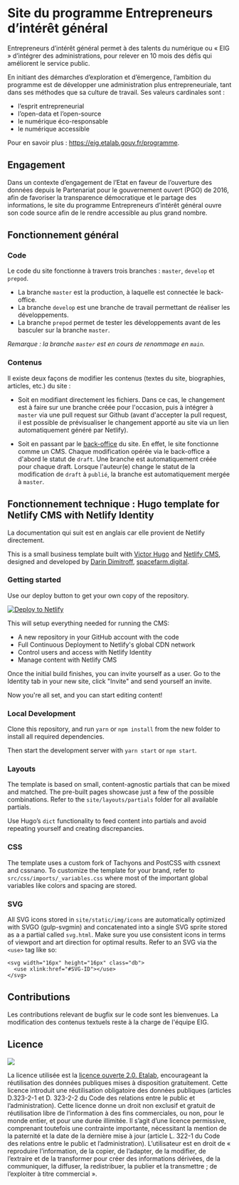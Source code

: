 # Site du programme Entrepreneurs d’intérêt général

Entrepreneurs d’intérêt général permet à des talents du numérique ou « EIG » d’intégrer des administrations, pour relever en 10 mois des défis qui améliorent le service public.

En initiant des démarches d’exploration et d’émergence, l’ambition du programme est de développer une administration plus entrepreneuriale, tant dans ses méthodes que sa culture de travail. Ses valeurs cardinales sont :

- l’esprit entrepreneurial 
- l’open-data et l’open-source 
- le numérique éco-responsable 
- le numérique accessible

Pour en savoir plus : https://eig.etalab.gouv.fr/programme.

## Engagement

Dans un contexte d’engagement de l’Etat en faveur de l’ouverture des données depuis le Partenariat pour le gouvernement ouvert (PGO) de 2016, afin de favoriser la transparence démocratique et le partage des informations, le site du programme Entrepreneurs d’intérêt général ouvre son code source afin de le rendre accessible au plus grand nombre. 


## Fonctionnement général

### Code

Le code du site fonctionne à travers trois branches : `master`, `develop` et `prepod`. 
- La branche `master` est la production, à laquelle est connectée le back-office. 
- La branche `develop` est une branche de travail permettant de réaliser les développements.
- La branche `prepod` permet de tester les développements avant de les basculer sur la branche `master`.

*Remarque : la branche `master` est en cours de renommage en `main`.*

### Contenus

Il existe deux façons de modifier les contenus (textes du site, biographies, articles, etc.) du site :

- Soit en modifiant directement les fichiers. Dans ce cas, le changement est à faire sur une branche créée pour l'occasion, puis à intégrer à `master` via une pull request sur Github (avant d'accepter la pull request, il est possible de prévisualiser le changement apporté au site via un lien automatiquement généré par Netlify).

- Soit en passant par le [back-office](https://eig.etalab.gouv.fr/admin) du site. En effet, le site fonctionne comme un CMS. Chaque modification opérée via le back-office a d'abord le statut de `draft`. Une branche est automatiquement créée pour chaque draft. Lorsque l'auteur(e) change le statut de la modification de `draft` à `publié`, la branche est automatiquement mergée à `master`.

## Fonctionnement technique : Hugo template for Netlify CMS with Netlify Identity

La documentation qui suit est en anglais car elle provient de Netlify directement.

This is a small business template built with [Victor Hugo](https://github.com/netlify/victor-hugo) and [Netlify CMS](https://github.com/netlify/netlify-cms), designed and developed by [Darin Dimitroff](http://www.darindimitroff.com/), [spacefarm.digital](https://www.spacefarm.digital).

### Getting started

Use our deploy button to get your own copy of the repository. 

[![Deploy to Netlify](https://www.netlify.com/img/deploy/button.svg)](https://app.netlify.com/start/deploy?repository=https://github.com/netlify-templates/one-click-hugo-cms&stack=cms)

This will setup everything needed for running the CMS:

* A new repository in your GitHub account with the code
* Full Continuous Deployment to Netlify's global CDN network
* Control users and access with Netlify Identity
* Manage content with Netlify CMS

Once the initial build finishes, you can invite yourself as a user. Go to the Identity tab in your new site, click "Invite" and send yourself an invite.

Now you're all set, and you can start editing content!

### Local Development

Clone this repository, and run `yarn` or `npm install` from the new folder to install all required dependencies.

Then start the development server with `yarn start` or `npm start`.

### Layouts

The template is based on small, content-agnostic partials that can be mixed and matched. The pre-built pages showcase just a few of the possible combinations. Refer to the `site/layouts/partials` folder for all available partials.

Use Hugo’s `dict` functionality to feed content into partials and avoid repeating yourself and creating discrepancies.

### CSS

The template uses a custom fork of Tachyons and PostCSS with cssnext and cssnano. To customize the template for your brand, refer to `src/css/imports/_variables.css` where most of the important global variables like colors and spacing are stored.

### SVG

All SVG icons stored in `site/static/img/icons` are automatically optimized with SVGO (gulp-svgmin) and concatenated into a single SVG sprite stored as a a partial called `svg.html`. Make sure you use consistent icons in terms of viewport and art direction for optimal results. Refer to an SVG via the `<use>` tag like so:

```
<svg width="16px" height="16px" class="db">
  <use xlink:href="#SVG-ID"></use>
</svg>
```

## Contributions

Les contributions relevant de bugfix sur le code sont les bienvenues.
La modification des contenus textuels reste à la charge de l'équipe EIG.

## Licence

![](https://raw.githubusercontent.com/entrepreneur-interet-general/site-eig-v2/main/documentation/resources/images/Logo_Licence_Ouverte_bleu_blanc_rouge.png?token=GHSAT0AAAAAABSYLW3RA2NFXSRU7SB4U5HYYSBPWWA)

La licence utilisée est la [licence ouverte 2.0. Etalab](https://www.etalab.gouv.fr/wp-content/uploads/2018/11/open-licence.pdf), encourageant la réutilisation des données publiques mises à disposition gratuitement. Cette licence introduit une réutilisation obligatoire des données publiques (articles D.323-2-1 et D. 323-2-2 du Code des relations entre le public et l’administration). Cette licence donne un droit non exclusif et gratuit de réutilisation libre de l’information à des fins commerciales, ou non, pour le monde entier, et pour une durée illimitée. Il s’agit d’une licence permissive, comprenant toutefois une contrainte importante, nécessitant la mention de la paternité et la date de la dernière mise à jour (article L. 322-1 du Code des relations entre le public et l’administration). L’utilisateur est en droit de « reproduire l’information, de la copier, de l’adapter, de la modifier, de l’extraire et de la transformer pour créer des informations dérivées, de la communiquer, la diffuser, la redistribuer, la publier et la transmettre ; de l’exploiter à titre commercial ».
